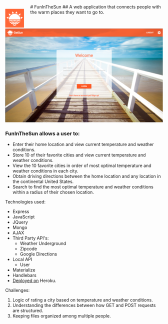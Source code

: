 


<div style="float: left; margin-top: 15px; margin-right: 20px">
<img src="public/images/getsun_large.png" width= "60px">
</div>
# FunInTheSun
## A web application that connects people with the warm places they want to go to.

![FunInTheSun_LogIn](readme_files/funinthesun_login.png)





### FunInTheSun allows a user to:
* Enter their home location and view current temperature and weather conditions.
* Store 10 of their favorite cities and view current temperature and weather conditions.
* View the 10 favorite cities in order of most optimal temperature and weather conditions in each             city.
* Obtain driving directions between the home location and any location in the continental United States.
* Search to find the most optimal temperature and weather conditions within a radius of their chosen location.


Technologies used:
* Express
* JavaScript
* JQuery
* Mongo
* AJAX
* Third Party API's:
    * Weather Underground
    * Zipcode
    * Google Directions
* Local API
    * User
* Materialize
* Handlebars
* [Deployed on](http://funinthesun.herokuapp.com/) Heroku.

Challenges:
1. Logic of rating a city based on temperature and weather conditions.
1. Understanding the differences between how GET and POST requests are structured.
1. Keeping files organized among multiple people.


<!-- Explanations of the technologies used
Screenshots of the consumer application in action
A couple paragraphs about the general approach you took
Installation instructions for any dependencies
Link to your wireframes – sketches of major views / interfaces in your application
Descriptions of any unsolved problems or major hurdles your team had to overcome -->
